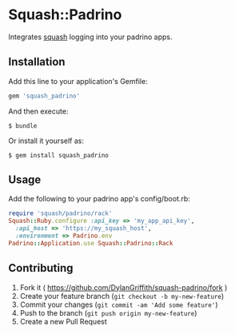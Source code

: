# Squash::Padrino

Integrates [squash](https://github.com/SquareSquash/web) logging into your
padrino apps.

## Installation

Add this line to your application's Gemfile:

```ruby
gem 'squash_padrino'
```

And then execute:

    $ bundle

Or install it yourself as:

    $ gem install squash_padrino

## Usage

Add the following to your padrino app's config/boot.rb:
```ruby
require 'squash/padrino/rack'
Squash::Ruby.configure :api_key => 'my_app_api_key',
  :api_host => 'https://my_squash_host',
  :environment => Padrino.env
Padrino::Application.use Squash::Padrino::Rack
```

## Contributing

1. Fork it ( https://github.com/DylanGriffith/squash-padrino/fork )
2. Create your feature branch (`git checkout -b my-new-feature`)
3. Commit your changes (`git commit -am 'Add some feature'`)
4. Push to the branch (`git push origin my-new-feature`)
5. Create a new Pull Request
